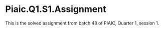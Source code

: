 # Piaic.Q1.S1.Assignment
This is the solved assignment from batch 48 of PIAIC, Quarter 1, session 1.
